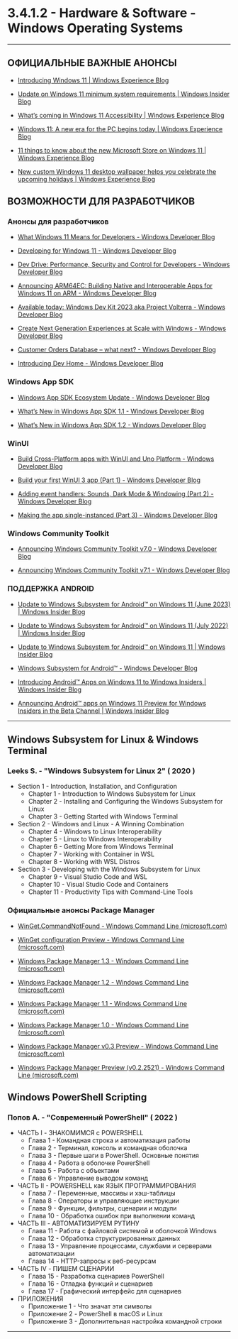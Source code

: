 # 3.4.1.2 - Hardware & Software - Windows Operating Systems

---

## ОФИЦИАЛЬНЫЕ ВАЖНЫЕ АНОНСЫ

* [Introducing Windows 11 | Windows Experience Blog](https://blogs.windows.com/windowsexperience/2021/06/24/introducing-windows-11/)

* [Update on Windows 11 minimum system requirements | Windows Insider Blog](https://blogs.windows.com/windows-insider/2021/06/28/update-on-windows-11-minimum-system-requirements/)

* [What’s coming in Windows 11 Accessibility | Windows Experience Blog](https://blogs.windows.com/windowsexperience/2021/07/01/whats-coming-in-windows-11-accessibility/)

* [Windows 11: A new era for the PC begins today | Windows Experience Blog](https://blogs.windows.com/windowsexperience/2021/10/04/windows-11-a-new-era-for-the-pc-begins-today/)

* [11 things to know about the new Microsoft Store on Windows 11 | Windows Experience Blog](https://blogs.windows.com/windowsexperience/2021/10/04/11-things-to-know-about-the-new-microsoft-store-on-windows-11/)

* [New custom Windows 11 desktop wallpaper helps you celebrate the upcoming holidays | Windows Experience Blog](https://blogs.windows.com/windowsexperience/2021/11/12/new-custom-windows-11-desktop-wallpaper-helps-you-celebrate-the-upcoming-holidays/)

## ВОЗМОЖНОСТИ ДЛЯ РАЗРАБОТЧИКОВ

### Анонсы для разработчиков

* [What Windows 11 Means for Developers - Windows Developer Blog](https://blogs.windows.com/windowsdeveloper/2021/06/24/what-windows-11-means-for-developers/)

* [Developing for Windows 11 - Windows Developer Blog](https://blogs.windows.com/windowsdeveloper/2021/10/04/developing-for-windows-11/)

* [Dev Drive: Performance, Security and Control for Developers - Windows Developer Blog](https://blogs.windows.com/windowsdeveloper/2023/06/01/dev-drive-performance-security-and-control-for-developers/)

* [Announcing ARM64EC: Building Native and Interoperable Apps for Windows 11 on ARM - Windows Developer Blog](https://blogs.windows.com/windowsdeveloper/2021/06/28/announcing-arm64ec-building-native-and-interoperable-apps-for-windows-11-on-arm/)

* [Available today: Windows Dev Kit 2023 aka Project Volterra - Windows Developer Blog](https://blogs.windows.com/windowsdeveloper/2022/10/24/available-today-windows-dev-kit-2023-aka-project-volterra/)

* [Create Next Generation Experiences at Scale with Windows - Windows Developer Blog](https://blogs.windows.com/windowsdeveloper/2022/05/24/create-next-generation-experiences-at-scale-with-windows/)

* [Customer Orders Database – what next? - Windows Developer Blog](https://blogs.windows.com/windowsdeveloper/2022/07/15/customer-orders-database-what-next/)

* [Introducing Dev Home - Windows Developer Blog](https://blogs.windows.com/windowsdeveloper/2023/05/30/introducing-dev-home/)

### Windows App SDK

* [Windows App SDK Ecosystem Update - Windows Developer Blog](https://blogs.windows.com/windowsdeveloper/2022/02/11/window-app-sdk-ecosystem-update/)

* [What’s New in Windows App SDK 1.1 - Windows Developer Blog](https://blogs.windows.com/windowsdeveloper/2022/06/03/whats-new-in-windows-app-sdk-1-1/)

* [What’s New in Windows App SDK 1.2 - Windows Developer Blog](https://blogs.windows.com/windowsdeveloper/2022/11/16/whats-new-in-windows-app-sdk-1-2/)

### WinUI

* [Build Cross-Platform apps with WinUI and Uno Platform - Windows Developer Blog](https://blogs.windows.com/windowsdeveloper/2021/03/11/build-cross-platform-applications-with-winui-and-uno-platform/)

* [Build your first WinUI 3 app (Part 1) - Windows Developer Blog](https://blogs.windows.com/windowsdeveloper/2022/01/28/build-your-first-winui-3-app-part-1/)

* [Adding event handlers: Sounds, Dark Mode & Windowing (Part 2) - Windows Developer Blog](https://blogs.windows.com/windowsdeveloper/2022/01/28/adding-event-handlers-sounds-dark-mode-windowing-part-2/)

* [Making the app single-instanced (Part 3) - Windows Developer Blog](https://blogs.windows.com/windowsdeveloper/2022/01/28/making-the-app-single-instanced-part-3/)

### Windows Community Toolkit

* [Announcing Windows Community Toolkit v7.0 - Windows Developer Blog](https://blogs.windows.com/windowsdeveloper/2021/03/16/announcing-windows-community-toolkit-v7-0/)

* [Announcing Windows Community Toolkit v7.1 - Windows Developer Blog](https://blogs.windows.com/windowsdeveloper/2021/09/23/announcing-windows-community-toolkit-v7-1/)

### ПОДДЕРЖКА ANDROID

* [Update to Windows Subsystem for Android™ on Windows 11 (June 2023) | Windows Insider Blog](https://blogs.windows.com/windows-insider/2023/06/12/update-to-windows-subsystem-for-android-on-windows-11-june-2023/)

* [Update to Windows Subsystem for Android™ on Windows 11 (July 2022) | Windows Insider Blog](https://blogs.windows.com/windows-insider/2022/07/06/update-to-windows-subsystem-for-android-on-windows-11-july-2022/)

* [Update to Windows Subsystem for Android™ on Windows 11 | Windows Insider Blog](https://blogs.windows.com/windows-insider/2022/05/20/update-to-windows-subsystem-for-android-on-windows-11/)

* [Windows Subsystem for Android™ - Windows Developer Blog](https://blogs.windows.com/windowsdeveloper/2022/07/14/windows-subsystem-for-android/)

* [Introducing Android™ Apps on Windows 11 to Windows Insiders | Windows Insider Blog](https://blogs.windows.com/windows-insider/2021/10/20/introducing-android-apps-on-windows-11-to-windows-insiders/)

* [Announcing Android™ apps on Windows 11 Preview for Windows Insiders in the Beta Channel | Windows Insider Blog](https://blogs.windows.com/windows-insider/2021/10/20/announcing-android-apps-on-windows-11-preview-for-windows-insiders-in-the-beta-channel/)

---

## Windows Subsystem for Linux & Windows Terminal

### Leeks S. - "Windows Subsystem for Linux 2" ( 2020 )

* Section 1 - Introduction, Installation, and Configuration
  * Chapter 1 - Introduction to Windows Subsystem for Linux
  * Chapter 2 - Installing and Configuring the Windows Subsystem for Linux
  * Chapter 3 - Getting Started with Windows Terminal
* Section 2 - Windows and Linux - A Winning Combination
  * Chapter 4 - Windows to Linux Interoperability
  * Chapter 5 - Linux to Windows Interoperability
  * Chapter 6 - Getting More from Windows Terminal
  * Chapter 7 - Working with Container in WSL
  * Chapter 8 - Working with WSL Distros
* Section 3 - Developing with the Windows Subsystem for Linux
  * Chapter 9 - Visual Studio Code and WSL
  * Chapter 10 - Visual Studio Code and Containers
  * Chapter 11 - Productivity Tips with Command-Line Tools

### Официальные анонсы Package Manager

* [WinGet.CommandNotFound - Windows Command Line (microsoft.com)](https://devblogs.microsoft.com/commandline/winget-commandnotfound/)

* [WinGet configuration Preview - Windows Command Line (microsoft.com)](https://devblogs.microsoft.com/commandline/winget-configuration-preview/)

* [Windows Package Manager 1.3 - Windows Command Line (microsoft.com)](https://devblogs.microsoft.com/commandline/windows-package-manager-1-3/)

* [Windows Package Manager 1.2 - Windows Command Line (microsoft.com)](https://devblogs.microsoft.com/commandline/windows-package-manager-1-2/)

* [Windows Package Manager 1.1 - Windows Command Line (microsoft.com)](https://devblogs.microsoft.com/commandline/windows-package-manager-1-1/)

* [Windows Package Manager 1.0 - Windows Command Line (microsoft.com)](https://devblogs.microsoft.com/commandline/windows-package-manager-1-0/)

* [Windows Package Manager v0.3 Preview - Windows Command Line (microsoft.com)](https://devblogs.microsoft.com/commandline/windows-package-manager-preview-v0-3/)

* [Windows Package Manager Preview (v0.2.2521) - Windows Command Line (microsoft.com)](https://devblogs.microsoft.com/commandline/windows-package-manager-preview-v0-2-2521/)

## Windows PowerShell Scripting

### Попов А. - "Современный PowerShell" ( 2022 )

* ЧАСТЬ I - ЗНАКОМИМСЯ с POWERSHELL
  * Глава 1 - Командная строка и автоматизация работы
  * Глава 2 - Терминал, консоль и командная оболочка
  * Глава 3 - Первые шаги в PowerShell. Основные понятия
  * Глава 4 - Работа в оболочке PowerShell
  * Глава 5 - Работа с объектами
  * Глава 6 - Управление выводом команд
* ЧАСТЬ II - POWERSHELL как ЯЗЫК ПРОГРАММИРОВАНИЯ
  * Глава 7 - Переменные, массивы и хэш-таблицы
  * Глава 8 - Операторы и управляющие инструкции
  * Глава 9 - Функции, фильтры, сценарии и модули
  * Глава 10 - Обработка ошибок при выполнении команд
* ЧАСТЬ III - АВТОМАТИЗИРУЕМ РУТИНУ
  * Глава 11 - Работа с файловой системой и оболочкой Windows
  * Глава 12 - Обработка структурированных данных
  * Глава 13 - Управление процессами, службами и серверами автоматизации
  * Глава 14 - HTTP-запросы к веб-ресурсам
* ЧАСТЬ IV - ПИШЕМ СЦЕНАРИИ
  * Глава 15 - Разработка сценариев PowerShell
  * Глава 16 - Отладка функций и сценариев
  * Глава 17 - Графический интерфейс для сценариев
* ПРИЛОЖЕНИЯ
  * Приложение 1 - Что значат эти символы
  * Приложение 2 - PowerShell в macOS и Linux
  * Приложение 3 - Дополнительная настройка командной строки

---
